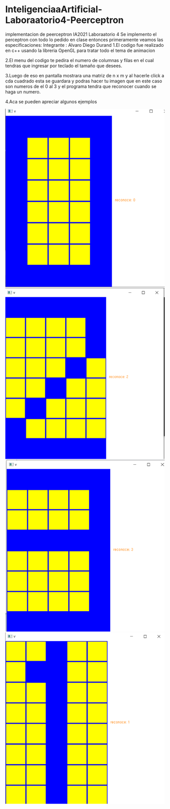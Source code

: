 # InteligenciaaArtificial-Laboraatorio4-Peerceptron
implementacion de peerceptron IA2021 Laboraatorio 4
Se implemento el perceptron con todo lo pedido en clase entonces primeramente veamos las especificaciones:
Integrante : Alvaro Diego Durand 
1.El codigo fue realizado en c++ usando la libreria OpenGL para tratar todo el tema de animacion

2.El menu del codigo te pedira el numero de columnas y filas en el cual tendras que ingresar por
teclado el tamaño que desees.

3.Luego de eso en pantalla mostrara una matriz de n x m y al hacerle click a cda cuadrado esta se guardara
y podras hacer tu imagen que en este caso son numeros de el 0 al 3 y el programa tendra que reconocer cuando
se haga un numero.

4.Aca se pueden apreciar algunos ejemplos


![Screenshot](prueba1.png)
![Screenshot](prueba2.png)
![Screenshot](prueba3.png)
![Screenshot](prueba4.png)
